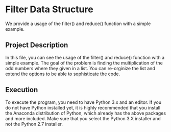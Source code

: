 # Filter Data Structure

We provide a usage of the filter() and reduce() function with a simple example.

## Project Description

In this file, you can see the usage of the filter() and reduce() function with a simple example.
The goal of the problem is finding the multiplication of the odd numbers where they given in a list. 
You can re-orginize the list and extend the options to be able to sophisticate the code. 

## Execution

To execute the program, you need to have Python 3.x and an editor. If you do not have Python installed yet, it is highly recommended that you install the Anaconda distribution of Python, which already has the above packages and more included. Make sure that you select the Python 3.X installer and not the Python 2.7 installer.
